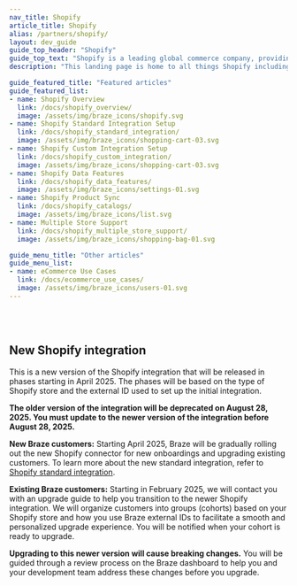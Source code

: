 ```yaml
---
nav_title: Shopify
article_title: Shopify
alias: /partners/shopify/
layout: dev_guide
guide_top_header: "Shopify"
guide_top_text: "Shopify is a leading global commerce company, providing trusted tools to start, grow, market, and manage a retail business of any size. Shopify makes commerce better for everyone with a platform and services that are engineered for reliability while delivering a better shopping experience for consumers everywhere."
description: "This landing page is home to all things Shopify including an overview, setting up the Shopify standard integration, Shopify features, and more."

guide_featured_title: "Featured articles"
guide_featured_list:
- name: Shopify Overview
  link: /docs/shopify_overview/
  image: /assets/img/braze_icons/shopify.svg
- name: Shopify Standard Integration Setup
  link: /docs/shopify_standard_integration/
  image: /assets/img/braze_icons/shopping-cart-03.svg
- name: Shopify Custom Integration Setup
  link: /docs/shopify_custom_integration/
  image: /assets/img/braze_icons/shopping-cart-03.svg
- name: Shopify Data Features
  link: /docs/shopify_data_features/
  image: /assets/img/braze_icons/settings-01.svg
- name: Shopify Product Sync
  link: /docs/shopify_catalogs/
  image: /assets/img/braze_icons/list.svg
- name: Multiple Store Support
  link: /docs/shopify_multiple_store_support/
  image: /assets/img/braze_icons/shopping-bag-01.svg

guide_menu_title: "Other articles"
guide_menu_list:
- name: eCommerce Use Cases
  link: /docs/ecommerce_use_cases/
  image: /assets/img/braze_icons/users-01.svg
---
```

<br><br>

## New Shopify integration

This is a new version of the Shopify integration that will be released in phases starting in April 2025. The phases will be based on the type of Shopify store and the external ID used to set up the initial integration. 

**The older version of the integration will be deprecated on August 28, 2025. You must update to the newer version of the integration before August 28, 2025.**

**New Braze customers:** Starting April 2025, Braze will be gradually rolling out the new Shopify connector for new onboardings and upgrading existing customers. To learn more about the new standard integration, refer to [Shopify standard integration]({{site.baseurl}}/shopify_standard_integration/).

**Existing Braze customers:** Starting in February 2025, we will contact you with an upgrade guide to help you transition to the newer Shopify integration.  We will organize customers into groups (cohorts) based on your Shopify store and how you use Braze external IDs to facilitate a smooth and personalized upgrade experience. You will be notified when your cohort is ready to upgrade.

**Upgrading to this newer version will cause breaking changes.** You will be guided through a review process on the Braze dashboard to help you and your development team address these changes before you upgrade.